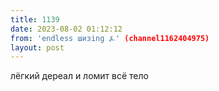 ```yaml
---
title: 1139
date: 2023-08-02 01:12:12
from: 'endless шизing ⍼' (channel1162404975)
layout: post
---
```


лёгкий дереал и ломит всё тело
